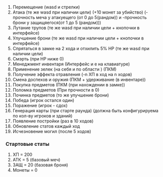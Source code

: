 1. Перемещение (wasd и стрелки)
2. Атака (те же wasd при наличии цели) (+10 монет за убийство) (-прочность меча у атакуещего (от 0 до 5(рандом)) и -прочность брони у защищяегося(от 1 до 5 (рандом)))
3. Лутание трупов (те же wasd при наличии цели + кнопочки в интерфейсе)
4. Улучшение брони (те же wasd при наличии цели + кнопочки в интерфейсе)
5. Спрятаться в замке на 2 хода и отхилить 5% HP (те же wasd при наличии цели)
6. Смэрть (при HP ниже 0)
7. Менеджмент инвентаря (Интерфейс и e на клавиатуре)
8. Применение зелек (на себя и по области ) (ПКМ)
9. Получение эффекта отравления (-n ХП в ход на n ходов)
10. Смена доспехов и оружия (ПКМ + удерживание (в инвентаре))
11. Покупка предметов (ПКМ (при нахождении в замке))
12. Поломка предметов (При прочности в 0)
13. Починка предметов (то же улучшение брони)
14. Победа (игрок остался один)
15. Поражение (игрок - сдох)
16. Генерация карты (при старте раунда) (должна быть конфигурируема по кол-ву игроков и зданий)
17. Появление постройки (раз в 10 ходов)
18. Обновление статов каждый ход
19. Исчезновение могил (после 5 ходов)
### Стартовые статы
1. ХП = 200
2. АТК = 5 (базовый меч)
3. ЗАЩ = 20 (базовая броня)
4. Монеты = 0